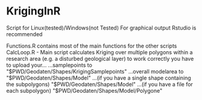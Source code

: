 # KrigingInR

Script for Linux(tested)/Windows(not Tested)
For graphical output Rstudio is recommended

Functions.R contains most of the main functions for the other scripts
CalcLoop.R - Main script calculates Kriging over multiple polygons within a research area (e.g. a disturbed geological layer)
  to work correctly you have to upload your...
  ...samplepoints to "$PWD/Geodaten/Shapes/KrigingSamplepoints"
  ...overall modelarea to "$PWD/Geodaten/Shapes/Model"
  ...(if you have a single shape containing the subpolygons) "$PWD/Geodaten/Shapes/Model"
  ...(if you have a file for each subpolygon) "$PWD/Geodaten/Shapes/Model/Polygone"
